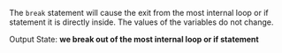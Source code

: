 The `break` statement will cause the exit from the most internal loop or if statement it is directly inside. The values of the variables do not change.

Output State: **we break out of the most internal loop or if statement**
